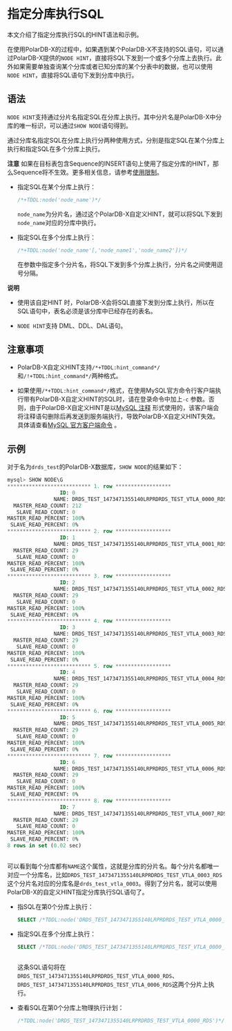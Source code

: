 指定分库执行SQL 
==============================

本文介绍了指定分库执行SQL的HINT语法和示例。

在使用PolarDB-X的过程中，如果遇到某个PolarDB-X不支持的SQL语句，可以通过PolarDB-X提供的`NODE HINT`，直接将SQL下发到一个或多个分库上去执行。此外如果需要单独查询某个分库或者已知分库的某个分表中的数据，也可以使用`NODE HINT`，直接将SQL语句下发到分库中执行。

语法 
-----------------------

`NODE HINT`支持通过分片名指定SQL在分库上执行。其中分片名是PolarDB-X中分库的唯一标识，可以通过`SHOW NODE`语句得到。

通过分库名指定SQL在分库上执行分两种使用方式，分别是指定SQL在某个分库上执行和指定SQL在多个分库上执行。

**注意** 如果在目标表包含Sequence的INSERT语句上使用了指定分库的HINT，那么Sequence将不生效。更多相关信息，请参考[使用限制](sequence-limitation.md)。

* 指定SQL在某个分库上执行：

  ```sql
  /*+TDDL:node('node_name')*/            
  ```

  

  `node_name`为分片名，通过这个PolarDB-X自定义HINT，就可以将SQL下发到`node_name`对应的分库中执行。
  

* 指定SQL在多个分库上执行：

  ```sql
  /*+TDDL:node('node_name'[,'node_name1','node_name2'])*/               
  ```

  

  在参数中指定多个分片名，将SQL下发到多个分库上执行，分片名之间使用逗号分隔。
  
**说明**
  * 使用该自定HINT 时，PolarDB-X会将SQL直接下发到分库上执行，所以在SQL语句中，表名必须是该分库中已经存在的表名。
  
  * `NODE HINT`支持 DML、DDL、DAL语句。
  

  
  




注意事项 
-------------------------

* PolarDB-X自定义HINT支持`/*+TDDL:hint_command*/`和`/!+TDDL:hint_command*/`两种格式。

* 如果使用`/*+TDDL:hint_command*/`格式，在使用MySQL官方命令行客户端执行带有PolarDB-X自定义HINT的SQL时，请在登录命令中加上`-c` 参数。否则，由于PolarDB-X自定义HINT是以[MySQL 注释](https://dev.mysql.com/doc/refman/5.6/en/comments.html) 形式使用的，该客户端会将注释语句删除后再发送到服务端执行，导致PolarDB-X自定义HINT失效。具体请查看[MySQL 官方客户端命令](https://dev.mysql.com/doc/refman/5.6/en/mysql-command-options.html#option_mysql_comments) 。




示例 
-----------------------

对于名为`drds_test`的PolarDB-X数据库，`SHOW NODE`的结果如下：

```sql
mysql> SHOW NODE\G
*************************** 1. row ******************
                 ID: 0
               NAME: DRDS_TEST_1473471355140LRPRDRDS_TEST_VTLA_0000_RDS
  MASTER_READ_COUNT: 212
   SLAVE_READ_COUNT: 0
MASTER_READ_PERCENT: 100%
 SLAVE_READ_PERCENT: 0%
*************************** 2. row ******************
                 ID: 1
               NAME: DRDS_TEST_1473471355140LRPRDRDS_TEST_VTLA_0001_RDS
  MASTER_READ_COUNT: 29
   SLAVE_READ_COUNT: 0
MASTER_READ_PERCENT: 100%
 SLAVE_READ_PERCENT: 0%
*************************** 3. row ******************
                 ID: 2
               NAME: DRDS_TEST_1473471355140LRPRDRDS_TEST_VTLA_0002_RDS
  MASTER_READ_COUNT: 29
   SLAVE_READ_COUNT: 0
MASTER_READ_PERCENT: 100%
 SLAVE_READ_PERCENT: 0%
*************************** 4. row ******************
                 ID: 3
               NAME: DRDS_TEST_1473471355140LRPRDRDS_TEST_VTLA_0003_RDS
  MASTER_READ_COUNT: 29
   SLAVE_READ_COUNT: 0
MASTER_READ_PERCENT: 100%
 SLAVE_READ_PERCENT: 0%
*************************** 5. row ******************
                 ID: 4
               NAME: DRDS_TEST_1473471355140LRPRDRDS_TEST_VTLA_0004_RDS
  MASTER_READ_COUNT: 29
   SLAVE_READ_COUNT: 0
MASTER_READ_PERCENT: 100%
 SLAVE_READ_PERCENT: 0%
*************************** 6. row ******************
                 ID: 5
               NAME: DRDS_TEST_1473471355140LRPRDRDS_TEST_VTLA_0005_RDS
  MASTER_READ_COUNT: 29
   SLAVE_READ_COUNT: 0
MASTER_READ_PERCENT: 100%
 SLAVE_READ_PERCENT: 0%
*************************** 7. row ******************
                 ID: 6
               NAME: DRDS_TEST_1473471355140LRPRDRDS_TEST_VTLA_0006_RDS
  MASTER_READ_COUNT: 29
   SLAVE_READ_COUNT: 0
MASTER_READ_PERCENT: 100%
 SLAVE_READ_PERCENT: 0%
*************************** 8. row ******************
                 ID: 7
               NAME: DRDS_TEST_1473471355140LRPRDRDS_TEST_VTLA_0007_RDS
  MASTER_READ_COUNT: 29
   SLAVE_READ_COUNT: 0
MASTER_READ_PERCENT: 100%
 SLAVE_READ_PERCENT: 0%
8 rows in set (0.02 sec)
            
```



可以看到每个分库都有`NAME`这个属性，这就是分库的分片名。每个分片名都唯一对应一个分库名，比如`DRDS_TEST_1473471355140LRPRDRDS_TEST_VTLA_0003_RDS`这个分片名对应的分库名是`drds_test_vtla_0003`。得到了分片名，就可以使用PolarDB-X的自定义HINT指定分库执行SQL语句了。

* 指SQL在第0个分库上执行：

  ```sql
  SELECT /*TDDL:node('DRDS_TEST_1473471355140LRPRDRDS_TEST_VTLA_0000_RDS')*/ * FROM table_name;                 
  ```

  

* 指定SQL在多个分库上执行：

  ```sql
  SELECT /*TDDL:node('DRDS_TEST_1473471355140LRPRDRDS_TEST_VTLA_0000_RDS','DRDS_TEST_1473471355140LRPRDRDS_TEST_VTLA_0006_RDS')*/ * FROM table_name;
                
  ```

  

  这条SQL语句将在`DRDS_TEST_1473471355140LRPRDRDS_TEST_VTLA_0000_RDS`、`DRDS_TEST_1473471355140LRPRDRDS_TEST_VTLA_0006_RDS`这两个分片上执行。
  

* 查看SQL在第0个分库上物理执行计划：

  ````sql
  /*TDDL:node('DRDS_TEST_1473471355140LRPRDRDS_TEST_VTLA_0000_RDS')*/ EXPLAIN SELECT * FROM table_name; ```
  ````

  



